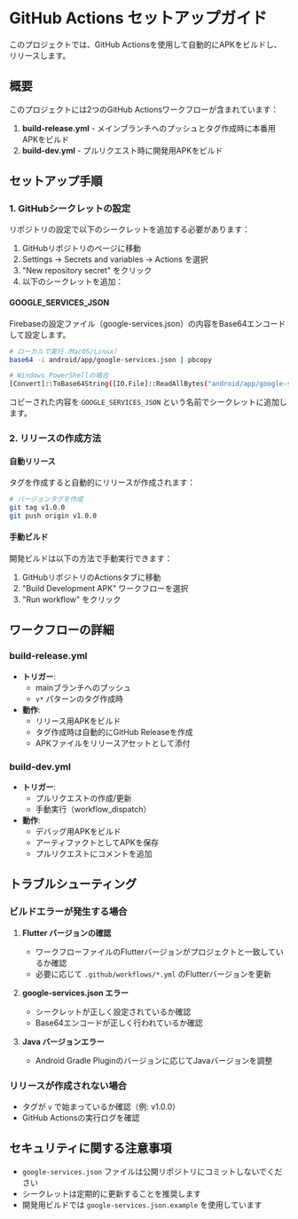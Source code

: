 # GitHub Actions セットアップガイド

このプロジェクトでは、GitHub Actionsを使用して自動的にAPKをビルドし、リリースします。

## 概要

このプロジェクトには2つのGitHub Actionsワークフローが含まれています：

1. **build-release.yml** - メインブランチへのプッシュとタグ作成時に本番用APKをビルド
2. **build-dev.yml** - プルリクエスト時に開発用APKをビルド

## セットアップ手順

### 1. GitHubシークレットの設定

リポジトリの設定で以下のシークレットを追加する必要があります：

1. GitHubリポジトリのページに移動
2. Settings → Secrets and variables → Actions を選択
3. "New repository secret" をクリック
4. 以下のシークレットを追加：

#### GOOGLE_SERVICES_JSON

Firebaseの設定ファイル（google-services.json）の内容をBase64エンコードして設定します。

```bash
# ローカルで実行（MacOS/Linux）
base64 -i android/app/google-services.json | pbcopy

# Windows PowerShellの場合
[Convert]::ToBase64String([IO.File]::ReadAllBytes("android/app/google-services.json")) | Set-Clipboard
```

コピーされた内容を `GOOGLE_SERVICES_JSON` という名前でシークレットに追加します。

### 2. リリースの作成方法

#### 自動リリース

タグを作成すると自動的にリリースが作成されます：

```bash
# バージョンタグを作成
git tag v1.0.0
git push origin v1.0.0
```

#### 手動ビルド

開発ビルドは以下の方法で手動実行できます：

1. GitHubリポジトリのActionsタブに移動
2. "Build Development APK" ワークフローを選択
3. "Run workflow" をクリック

## ワークフローの詳細

### build-release.yml

- **トリガー**: 
  - mainブランチへのプッシュ
  - `v*` パターンのタグ作成時
- **動作**:
  - リリース用APKをビルド
  - タグ作成時は自動的にGitHub Releaseを作成
  - APKファイルをリリースアセットとして添付

### build-dev.yml

- **トリガー**:
  - プルリクエストの作成/更新
  - 手動実行（workflow_dispatch）
- **動作**:
  - デバッグ用APKをビルド
  - アーティファクトとしてAPKを保存
  - プルリクエストにコメントを追加

## トラブルシューティング

### ビルドエラーが発生する場合

1. **Flutter バージョンの確認**
   - ワークフローファイルのFlutterバージョンがプロジェクトと一致しているか確認
   - 必要に応じて `.github/workflows/*.yml` のFlutterバージョンを更新

2. **google-services.json エラー**
   - シークレットが正しく設定されているか確認
   - Base64エンコードが正しく行われているか確認

3. **Java バージョンエラー**
   - Android Gradle Pluginのバージョンに応じてJavaバージョンを調整

### リリースが作成されない場合

- タグが `v` で始まっているか確認（例: v1.0.0）
- GitHub Actionsの実行ログを確認

## セキュリティに関する注意事項

- `google-services.json` ファイルは公開リポジトリにコミットしないでください
- シークレットは定期的に更新することを推奨します
- 開発用ビルドでは `google-services.json.example` を使用しています 